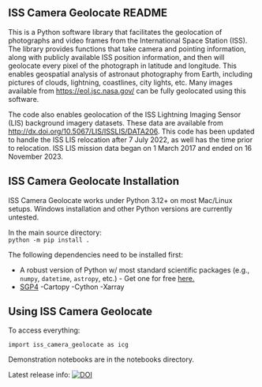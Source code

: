 ISS Camera Geolocate README
----------------------------
This is a Python software library that facilitates the geolocation of photographs and video frames from the International Space Station (ISS). The library provides functions that take camera and pointing information, along with publicly available ISS position information, and then will geolocate every pixel of the photograph in latitude and longitude. This enables geospatial analysis of astronaut photography from Earth, including pictures of clouds, lightning, coastlines, city lights, etc. Many images available from https://eol.jsc.nasa.gov/  can be fully geolocated using this software.

The code also enables geolocation of the ISS Lightning Imaging Sensor (LIS) background imagery datasets. These data are available from http://dx.doi.org/10.5067/LIS/ISSLIS/DATA206. This code has been updated to handle the ISS LIS relocation after 7 July 2022, as well has the time prior to relocation. ISS LIS mission data began on 1 March 2017 and ended on 16 November 2023.

ISS Camera Geolocate Installation
---------------------------------
ISS Camera Geolocate works under Python 3.12+ on most Mac/Linux setups. Windows installation and other Python versions are currently untested.

In the main source directory:  
`python -m pip install .`

The following dependencies need to be installed first:

- A robust version of Python w/ most standard scientific packages (e.g., `numpy`, `datetime`, `astropy`, etc.) - Get one for free [here.](https://store.continuum.io/cshop/anaconda/)
- [SGP4](https://pypi.python.org/pypi/sgp4/)
-Cartopy
-Cython
-Xarray

Using ISS Camera Geolocate
--------------------------
To access everything:
```
import iss_camera_geolocate as icg
```

Demonstration notebooks are in the notebooks directory.

Latest release info:
[![DOI](https://zenodo.org/badge/DOI/10.5281/zenodo.2585824.svg)](https://doi.org/10.5281/zenodo.2585824)
